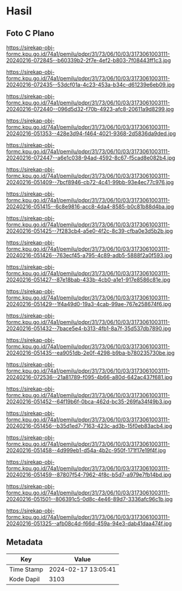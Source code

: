 # Hasil

## Foto C Plano

https://sirekap-obj-formc.kpu.go.id/74a1/pemilu/pdpr/31/73/06/10/03/3173061003111-20240216-072845--b60339b2-2f7e-4ef2-b803-7f08443ff1c3.jpg

https://sirekap-obj-formc.kpu.go.id/74a1/pemilu/pdpr/31/73/06/10/03/3173061003111-20240216-072435--53dcf01a-4c23-453a-b34c-d61239e6eb09.jpg

https://sirekap-obj-formc.kpu.go.id/74a1/pemilu/pdpr/31/73/06/10/03/3173061003111-20240216-072440--096d5d32-f70b-4923-afc8-20611a9d8299.jpg

https://sirekap-obj-formc.kpu.go.id/74a1/pemilu/pdpr/31/73/06/10/03/3173061003111-20240216-051353--428e3d94-f464-4021-9368-2d5836da9ded.jpg

https://sirekap-obj-formc.kpu.go.id/74a1/pemilu/pdpr/31/73/06/10/03/3173061003111-20240216-072447--a6e1c038-94ad-4592-8c67-f5cad8e082b4.jpg

https://sirekap-obj-formc.kpu.go.id/74a1/pemilu/pdpr/31/73/06/10/03/3173061003111-20240216-051409--7bcf8946-cb72-4c41-99bb-93e4ec77c976.jpg

https://sirekap-obj-formc.kpu.go.id/74a1/pemilu/pdpr/31/73/06/10/03/3173061003111-20240216-051415--6c8e9816-acc8-4da4-8585-b0c81b88d4ba.jpg

https://sirekap-obj-formc.kpu.go.id/74a1/pemilu/pdpr/31/73/06/10/03/3173061003111-20240216-051425--7f283cb4-a5e0-4f2c-8c39-cfba0e3d5b2b.jpg

https://sirekap-obj-formc.kpu.go.id/74a1/pemilu/pdpr/31/73/06/10/03/3173061003111-20240216-051426--763ecf45-a795-4c89-adb5-5888f2a0f593.jpg

https://sirekap-obj-formc.kpu.go.id/74a1/pemilu/pdpr/31/73/06/10/03/3173061003111-20240216-051427--87e18bab-433b-4cb0-a1e1-917e8586c81e.jpg

https://sirekap-obj-formc.kpu.go.id/74a1/pemilu/pdpr/31/73/06/10/03/3173061003111-20240216-051429--1f4a49d0-19a3-4cab-99ae-767e258674f6.jpg

https://sirekap-obj-formc.kpu.go.id/74a1/pemilu/pdpr/31/73/06/10/03/3173061003111-20240216-051432--7bace5e4-b313-4fb1-8a7f-35d537db7890.jpg

https://sirekap-obj-formc.kpu.go.id/74a1/pemilu/pdpr/31/73/06/10/03/3173061003111-20240216-051435--ea9051db-2e0f-4298-b9ba-b780235730be.jpg

https://sirekap-obj-formc.kpu.go.id/74a1/pemilu/pdpr/31/73/06/10/03/3173061003111-20240216-072536--21a81789-f095-4b66-a80d-642ac437f681.jpg

https://sirekap-obj-formc.kpu.go.id/74a1/pemilu/pdpr/31/73/06/10/03/3173061003111-20240216-051452--64f19b6f-0bca-462d-bc35-269fa34f49b3.jpg

https://sirekap-obj-formc.kpu.go.id/74a1/pemilu/pdpr/31/73/06/10/03/3173061003111-20240216-051456--b35d1ed7-7163-423c-ad3b-15f0eb83acb4.jpg

https://sirekap-obj-formc.kpu.go.id/74a1/pemilu/pdpr/31/73/06/10/03/3173061003111-20240216-051458--4d999eb1-d54a-4b2c-950f-171f17e19f4f.jpg

https://sirekap-obj-formc.kpu.go.id/74a1/pemilu/pdpr/31/73/06/10/03/3173061003111-20240216-051459--87807f54-7962-4f8c-b5d7-a979e7fb14bd.jpg

https://sirekap-obj-formc.kpu.go.id/74a1/pemilu/pdpr/31/73/06/10/03/3173061003111-20240216-051501--806391c5-0d8c-4e46-89d7-3336afc96c1b.jpg

https://sirekap-obj-formc.kpu.go.id/74a1/pemilu/pdpr/31/73/06/10/03/3173061003111-20240216-051325--afb08c4d-f66d-459a-94e3-dab41daa474f.jpg


## Metadata

| Key        | Value               |
| ---------- | ------------------- |
| Time Stamp | 2024-02-17 13:05:41 |
| Kode Dapil | 3103                |



